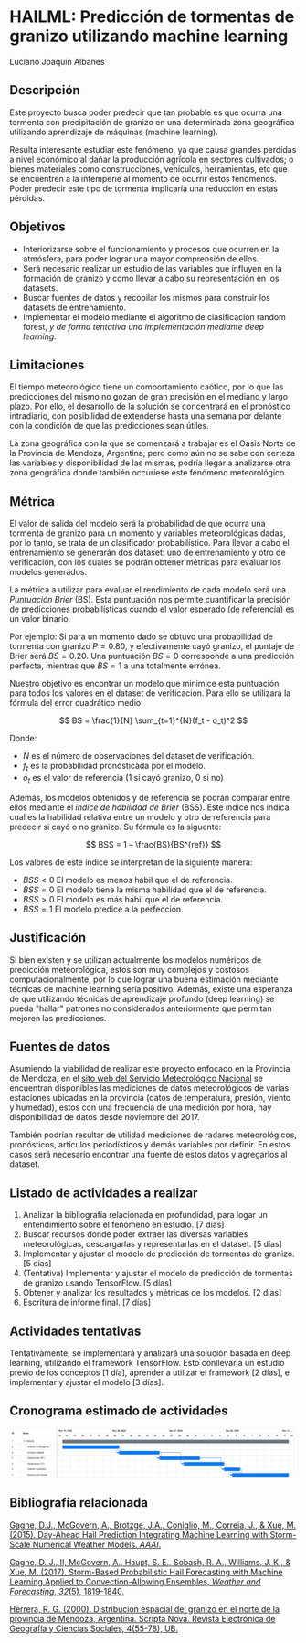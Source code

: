 HAILML: Predicción de tormentas de granizo utilizando machine learning
===
Luciano Joaquín Albanes

## Descripción
Este proyecto busca poder predecir que tan probable es que ocurra una tormenta con precipitación de granizo en una determinada zona geográfica utilizando aprendizaje de máquinas (machine learning).

Resulta interesante estudiar este fenómeno, ya que causa grandes perdidas a nivel económico al dañar la producción agrícola en sectores cultivados; o bienes materiales como construcciones, vehículos, herramientas, etc que se encuentren a la intemperie al momento de ocurrir estos fenómenos. Poder predecir este tipo de tormenta implicaría una reducción en estas pérdidas.

## Objetivos
- Interiorizarse sobre el funcionamiento y procesos que ocurren en la atmósfera, para poder lograr una mayor comprensión de ellos.
- Será necesario realizar un estudio de las variables que influyen en la formación de granizo y como llevar a cabo su representación en los datasets.
- Buscar fuentes de datos y recopilar los mismos para construir los datasets de entrenamiento.
- Implementar el modelo mediante el algoritmo de clasificación random forest, _y de forma tentativa una implementación mediante deep learning._

## Limitaciones
El tiempo meteorológico tiene un comportamiento caótico, por lo que las predicciones del mismo no gozan de gran precisión en el mediano y largo plazo. Por ello, el desarrollo de la solución se concentrará en el pronóstico intradiario, con posibilidad de extenderse hasta una semana por delante con la condición de que las predicciones sean útiles.

La zona geográfica con la que se comenzará a trabajar es el Oasis Norte de la Provincia de Mendoza, Argentina; pero como aún no se sabe con certeza las variables y disponibilidad de las mismas, podría llegar a analizarse otra zona geográfica donde también occuriese este fenómeno meteorológico.

## Métrica
El valor de salida del modelo será la probabilidad de que ocurra una tormenta de granizo para un momento y variables meteorológicas dadas, por lo tanto, se trata de un clasificador probabilístico. Para llevar a cabo el entrenamiento se generarán dos dataset: uno de entrenamiento y otro de verificación, con los cuales se podrán obtener métricas para evaluar los modelos generados.

La métrica a utilizar para evaluar el rendimiento de cada modelo será una *Puntuación Brier* (BS). Esta puntuación nos permite cuantificar la precisión de predicciones probabilísticas cuando el valor esperado (de referencia) es un valor binario.

Por ejemplo: Si para un momento dado se obtuvo una probabilidad de tormenta con granizo $P=0.80$, y efectivamente cayó granizo, el puntaje de Brier será $BS=0.20$. Una puntuación $BS=0$ corresponde a una predicción perfecta, mientras que $BS=1$ a una totalmente errónea.

Nuestro objetivo es encontrar un modelo que minimice esta puntuación para todos los valores en el dataset de verificación. Para ello se utilizará la fórmula del error cuadrático medio:

$$ BS = \frac{1}{N} \sum_{t=1}^{N}(f_t - o_t)^2 $$

Donde:
- $N$ es el número de observaciones del dataset de verificación.
- $f_t$ es la probabilidad pronosticada por el modelo.
- $o_t$ es el valor de referencia (1 si cayó granizo, 0 si no)

Además, los modelos obtenidos y de referencia se podrán comparar entre ellos mediante el *índice de habilidad de Brier* (BSS). Este índice nos indica cual es la habilidad relativa entre un modelo y otro de referencia para predecir si cayó o no granizo. Su fórmula es la siguente:

$$ BSS = 1 – \frac{BS}{BS^{ref}} $$ 

Los valores de este índice se interpretan de la siguiente manera:
- $BSS < 0$ El modelo es menos hábil que el de referencia.
- $BSS = 0$ El modelo tiene la misma habilidad que el de referencia.
- $BSS > 0$ El modelo es más hábil que el de referencia.
- $BSS = 1$ El modelo predice a la perfección.

## Justificación
Si bien existen y se utilizan actualmente los modelos numéricos de predicción meteorológica, estos son muy complejos y costosos computacionalmente, por lo que lograr una buena estimación mediante técnicas de machine learning sería positivo. Además, existe una esperanza de que utilizando técnicas de aprendizaje profundo (deep learning) se pueda "hallar" patrones no considerados anteriormente que permitan mejoren las predicciones.

## Fuentes de datos
Asumiendo la viabilidad de realizar este proyecto enfocado en la Provincia de Mendoza, en el [sito web del Servicio Meteorológico Nacional](https://www.smn.gob.ar/descarga-de-datos) se encuentran disponibles las mediciones de datos meteorológicos de varias estaciones ubicadas en la provincia (datos de temperatura, presión, viento y humedad), estos con una frecuencia de una medición por hora, hay disponibilidad de datos desde noviembre del 2017.

También podrían resultar de utilidad mediciones de radares meteorológicos, pronósticos, artículos periodísticos y demás variables por definir. En estos casos será necesario encontrar una fuente de estos datos y agregarlos al dataset.

## Listado de actividades a realizar
1. Analizar la bibliografía relacionada en profundidad, para logar un entendimiento sobre el fenómeno en estudio. [7 días]
2. Buscar recursos donde poder extraer las diversas variables meteorológicas, descargarlas y representarlas en el dataset. [5 días]
3. Implementar y ajustar el modelo de predicción de tormentas de granizo. [5 días]
4. (Tentativa) Implementar y ajustar el modelo de predicción de tormentas de granizo usando TensorFlow. [5 días]
5. Obtener y analizar los resultados y métricas de los modelos. [2 días]
7. Escritura de informe final. [7 días]

## Actividades tentativas
Tentativamente, se implementará y analizará una solución basada en deep learning, utilizando el framework TensorFlow.
Esto conllevaría un estudio previo de los conceptos [1 día], aprender a utilizar el framework [2 días], e implementar y ajustar el modelo [3 días].

## Cronograma estimado de actividades

![Gantt](./attachments/gantt.png)

## Bibliografía relacionada
[Gagne, D.J., McGovern, A., Brotzge, J.A., Coniglio, M., Correia, J., & Xue, M. (2015). Day-Ahead Hail Prediction Integrating Machine Learning with Storm-Scale Numerical Weather Models. _AAAI_.](https://www.researchgate.net/publication/283796331_Day-Ahead_Hail_Prediction_Integrating_Machine_Learning_with_Storm-Scale_Numerical_Weather_Models)

[Gagne, D. J., II, McGovern, A., Haupt, S. E., Sobash, R. A., Williams, J. K., & Xue, M. (2017). Storm-Based Probabilistic Hail Forecasting with Machine Learning Applied to Convection-Allowing Ensembles, _Weather and Forecasting_, _32_(5), 1819-1840.](https://journals.ametsoc.org/view/journals/wefo/32/5/waf-d-17-0010_1.xml)

[Herrera, R. G. (2000). Distribución espacial del granizo en el norte de la provincia de Mendoza, Argentina. Scripta Nova. Revista Electrónica de Geografía y Ciencias Sociales, 4(55-78), UB.](https://revistes.ub.edu/index.php/ScriptaNova/article/view/199)

